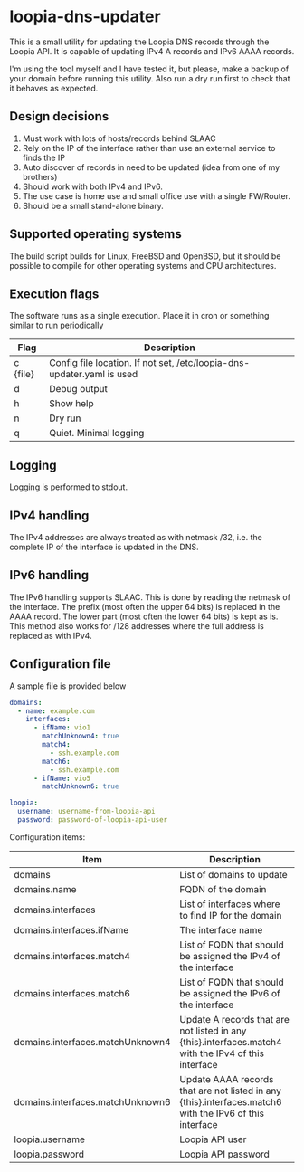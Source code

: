 # loopia-dns-updater

This is a small utility for updating the Loopia DNS records through
the Loopia API. It is capable of updating IPv4 A records and IPv6
AAAA records.

I'm using the tool myself and I have tested it, but please, make a backup of your
domain before running this utility. Also run a dry run first to check
that it behaves as expected.

## Design decisions

1. Must work with lots of hosts/records behind SLAAC
2. Rely on the IP of the interface rather than use an
   external service to finds the IP
3. Auto discover of records in need to be updated
   (idea from one of my brothers)
4. Should work with both IPv4 and IPv6.
5. The use case is home use and small office use with a single FW/Router.
6. Should be a small stand-alone binary.

## Supported operating systems

The build script builds for Linux, FreeBSD and OpenBSD, but it should be
possible to compile for other operating systems and CPU architectures.

## Execution flags

The software runs as a single execution. Place it in cron or something similar
to run periodically

| Flag     | Description                                                            |
|----------|------------------------------------------------------------------------|
| c {file} | Config file location. If not set, /etc/loopia-dns-updater.yaml is used |
| d        | Debug output                                                           |
| h        | Show help                                                              |
| n        | Dry run                                                                |
| q        | Quiet. Minimal logging                                                 |

## Logging

Logging is performed to stdout.

## IPv4 handling

The IPv4 addresses are always treated as with netmask /32, i.e.
the complete IP of the interface is updated in the DNS.

## IPv6 handling

The IPv6 handling supports SLAAC. This is done by reading the netmask of
the interface. The prefix (most often the upper 64 bits) is replaced
in the AAAA record. The lower part (most often the lower 64 bits) is kept
as is. This method also works for /128 addresses where the full address
is replaced as with IPv4.

## Configuration file

A sample file is provided below

```yaml
domains:
  - name: example.com
    interfaces:
      - ifName: vio1
        matchUnknown4: true
        match4:
          - ssh.example.com
        match6:
          - ssh.example.com
      - ifName: vio5
        matchUnknown6: true

loopia:
  username: username-from-loopia-api
  password: password-of-loopia-api-user
```

Configuration items:

| Item                             | Description                                                                                             |
|----------------------------------|---------------------------------------------------------------------------------------------------------|
| domains                          | List of domains to update                                                                               |
| domains.name                     | FQDN of the domain                                                                                      |
| domains.interfaces               | List of interfaces where to find IP for the domain                                                      |
| domains.interfaces.ifName        | The interface name                                                                                      |
| domains.interfaces.match4        | List of FQDN that should be assigned the IPv4 of the interface                                          |
| domains.interfaces.match6        | List of FQDN that should be assigned the IPv6 of the interface                                          |
| domains.interfaces.matchUnknown4 | Update A records that are not listed in any {this}.interfaces.match4 with the IPv4 of this interface    |
| domains.interfaces.matchUnknown6 | Update AAAA records that are not listed in any {this}.interfaces.match6 with the IPv6 of this interface |
| loopia.username                  | Loopia API user                                                                                         |
| loopia.password                  | Loopia API password                                                                                     |